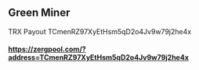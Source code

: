 ## Green Miner

TRX Payout
TCmenRZ97XyEtHsm5qD2o4Jv9w79j2he4x

#### https://zergpool.com/?address=TCmenRZ97XyEtHsm5qD2o4Jv9w79j2he4x

